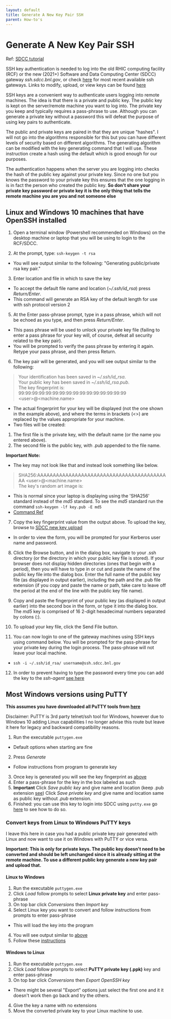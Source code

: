 ```yaml
---
layout: default
title: Generate A New Key Pair SSH
parent: How-to's
---
```


Generate A New Key Pair SSH
===========================

Ref: [SDCC tutorial](https://www.sdcc.bnl.gov/information/ssh/generate-ssh-key-pairs)

SSH key authentication is needed to log into the old RHIC computing facility (RCF) or the new (2021+) Software and Data Computing Center (SDCC) gateway *ssh.sdcc.bnl.gov*, or check [here](https://www.sdcc.bnl.gov/information/ssh/ssh-gateways) for most recent available ssh gateways. Links to modify, upload, or view keys can be found [here](https://www.sdcc.bnl.gov/information/ssh/ssh-key-utilities)

SSH keys are a convenient way to authenticate users logging into remote machines.  The idea is that there is a private and public key.  The public key is kept on the server/remote machine you want to log into.  The private key you keep and typically requires a pass-phrase to use.  Although you can generate a private key without a password this will defeat the purpose of using key pairs to authenticate.

The public and private keys are paired in that they are unique "hashes".  I will not go into the algorithms responsible for this but you can have different levels of security based on different algorithms.  The generating algorithm can be modified with the key generating command that I will use.  These instruction create a hash using the default which is good enough for our purposes.

The authentication happens when the server you are logging into checks the hash of the public key against your private key.  Since no one but you knows the password to your private key this ensures that the one logging in is in fact the person who created the public key.
**So don't share your private key password or private key it is the only thing that tells the remote machine you are you and not someone else**

Linux and Windows 10 machines that have OpenSSH installed
-----------------------------------------------------------

1. Open a terminal window (Powershell recommended on Windows) on the desktop machine or laptop that you will be using to login to the RCF/SDCC.

2. At the prompt, type: `ssh-keygen -t rsa`
 - You will see output similar to the following: "Generating public/private rsa key pair."

3. Enter location and file in which to save the key
 - To accept the default file name and location (*~/.ssh/id_rsa*) press *Return/Enter*.
 - This command will generate an RSA key of the default length for use with ssh protocol version 2

5. At the Enter pass-phrase prompt, type in a pass phrase, which will not be echoed as you type, and then press *Return/Enter*.
 - This pass phrase will be used to unlock your private key file (failing to enter a pass phrase for your key will, of course, defeat all security related to the key pair).
 - You will be prompted to verify the pass phrase by entering it again. Retype your pass phrase, and then press Return.

6.  <a name="KeyFingerprint"></a>The key pair will be generated, and you will see output similar to the following:
 > Your identification has been saved in *~/.ssh/id_rsa*.  
 > Your public key has been saved in *~/.ssh/id_rsa.pub*.  
 > The key fingerprint is: 99:99:99:99:99:99:99:99:99:99:99:99:99:99:99:99 \<user\>@\<machine.name\> 
 - The actual fingerprint for your key will be displayed (not the one shown in the example above), and where the terms in brackets (<>) are replaced by the values appropriate for your machine.
 - Two files will be created:
  1. The first file is the private key, with the default name (or the name you entered above).
  2. The second file is the public key, with .pub appended to the file name.

 **Important Note:**
 - The key may not look like that and instead look something like below.
  > SHA256:AAAAAAAAAAAAAAAAAAAAAAAAAAAAAAAAAAAAAAAAAAA \<user\>@\<machine.name\>  
  > The key's random art image is:  
  >
 - This is normal since your laptop is displaying using the 'SHA256' standard instead of the *md5* standard.  To see the *md5* standard run the command `ssh-keygen -lf key.pub -E md5`
  - [Command Ref](https://superuser.com/questions/929566/sha256-ssh-fingerprint-given-by-the-client-but-only-md5-fingerprint-known-for-se) 

7. Copy the key fingerprint value from the output above.  To upload the key, browse to [SDCC new key upload](https://web.racf.bnl.gov/Facility/SshKeys/UploadSshKey.php)
 - In order to view the form, you will be prompted for your Kerberos user name and password.

8. Click the Browse button, and in the dialog box, navigate to your .ssh directory (or the directory in which your public key file is stored).  If your browser does not display hidden directories (ones that begin with a period), then you will have to type in or cut and paste the name of the public key file into the dialog box. Enter the full name of the public key file (as displayed in output earlier), including the path and the .pub file extension (if you copy and paste the name or path, take care to leave off the period at the end of the line with the public key file name).

9. Copy and paste the fingerprint of your public key (as displayed in output earlier) into the second box in the form, or type it into the dialog box. The *md5* key is comprised of 16 2-digit hexadecimal numbers separated by colons (:).

10. To upload your key file, click the Send File button.

11. You can now login to one of the gateway machines using SSH keys using command below. You will be prompted for the pass-phrase for your private key during the login process. The pass-phrase will not leave your local machine.
 - `ssh -i ~/.ssh/id_rsa/ username@ssh.sdcc.bnl.gov`
 
12. In order to prevent having to type the password every time you can add the key to the *ssh-agent*  [see here](ssh_agent.md)

Most Windows versions using PuTTY
----------------------------------

**This assumes you have downloaded all PuTTY tools from [here](https://www.chiark.greenend.org.uk/~sgtatham/putty/)**

Disclaimer: PuTTY is 3rd party telnet/ssh tool for Windows, however due to Windows 10 adding Linux capabilities I no longer advise this route but leave it here for legacy and backward compatibility reasons.

1. Run the executable `puttygen.exe`
 - Default options when starting are fine
2. Press *Generate*
 - Follow instructions from program to generate key
3. Once key is generated you will see the key fingerprint as [above](#KeyFingerprint)
4. Enter a pass-phrase for the key in the box labeled as such
5. <a name="SavePuttyKey"></a>**Important** Click *Save public key* and give name and location (keep .pub extension [see](#KeyFingerprint)) Click *Save private key* and give name and location same as public key without *.pub* extension.
6. Finished: you can use this key to login into SDCC using `putty.exe` go [here](placeholder) to see how to do so.

### Convert keys from Linux to Windows PuTTY keys

I leave this here in case you had a public private key pair generated with Linux and now want to use it on Windows with PuTTY or vice versa.

**Important: This is only for private keys.  The public key doesn't need to be converted and should be left unchanged since it is already sitting at the remote machine.  To use a different public key generate a new key pair and upload that.**

#### Linux to Windows

1. Run the executable `puttygen.exe`
2. Click *Load* follow prompts to select **Linux private key** and enter pass-phrase
2. On top bar click *Conversions* then *Import key*
3. Select Linux key you want to convert and follow instructions from prompts to enter pass-phrase
 - This will load the key into the program
4. You will see output similar to [above](#KeyFingerprint)
5. Follow these [instructions](#SavePuttyKey)

#### Windows to Linux

1. Run the executable `puttygen.exe`
2. Click *Load* follow prompts to select **PuTTY private key (.ppk)** key and enter pass-phrase
3. On top bar click *Conversions* then *Export OpenSSH key*
 - There might be several "Export" options just select the first one and it it doesn't work then go back and try the others.
4. Give the key a name with no extensions
5. Move the converted private key to your Linux machine to use.

